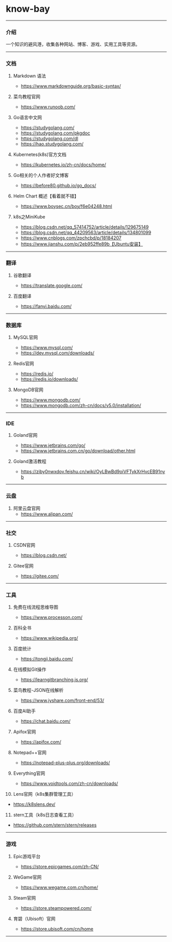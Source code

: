 # know-bay

***

### 介绍
一个知识的避风港，收集各种网站、博客、游戏、实用工具等资源。

***

### 文档

1. Markdown 语法
   - https://www.markdownguide.org/basic-syntax/

2. 菜鸟教程官网
   - https://www.runoob.com/

3. Go语言中文网
   - https://studygolang.com/
   - https://studygolang.com/pkgdoc
   - https://studygolang.com/dl
   - https://hao.studygolang.com/

4. Kubernetes(k8s)官方文档
   - https://kubernetes.io/zh-cn/docs/home/

5. Go相关的个人作者好文博客
   - https://before80.github.io/go_docs/

6. Helm Chart 概述【看着就不错】
   - https://www.boysec.cn/boy/f6e04248.html

7. k8s之MiniKube
   - https://blog.csdn.net/qq_57414752/article/details/129675149
   - https://blog.csdn.net/qq_44209563/article/details/134801099
   - https://www.cnblogs.com/zpchcbd/p/18184207
   - https://www.jianshu.com/p/2eb952ffe89b【Ubuntu安装】

***

### 翻译

1. 谷歌翻译
   - https://translate.google.com/

2. 百度翻译
   - https://fanyi.baidu.com/

***

### 数据库

1. MySQL官网
   - https://www.mysql.com/
   - https://dev.mysql.com/downloads/

2. Redis官网
   - https://redis.io/
   - https://redis.io/downloads/

3. MongoDB官网
   - https://www.mongodb.com/
   - https://www.mongodb.com/zh-cn/docs/v5.0/installation/

***

### IDE

1. Goland官网
   - https://www.jetbrains.com/go/
   - https://www.jetbrains.com.cn/go/download/other.html

2. Goland激活教程
   - https://ziby0nwxdov.feishu.cn/wiki/OyLBwBd9oiVFTykXrHvcEB91nyb

***

### 云盘

1. 阿里云盘官网
   - https://www.alipan.com/

***

### 社交

1. CSDN官网
   - https://blog.csdn.net/

2. Gitee官网
   - https://gitee.com/

***

### 工具

1. 免费在线流程思维导图
   - https://www.processon.com/

2. 百科全书
   - https://www.wikipedia.org/

3. 百度统计
   - https://tongji.baidu.com/

4. 在线模拟Git操作
   - https://learngitbranching.js.org/

5. 菜鸟教程-JSON在线解析
   - https://www.jyshare.com/front-end/53/

6. 百度AI助手
   - https://chat.baidu.com/

7. Apifox官网
   - https://apifox.com/

8. Notepad++官网
   - https://notepad-plus-plus.org/downloads/

9. Everything官网
   - https://www.voidtools.com/zh-cn/downloads/

10. Lens官网（k8s集群管理工具）
   - https://k8slens.dev/

11. stern工具（k8s日志查看工具）
   - https://github.com/stern/stern/releases

***

### 游戏

1. Epic游戏平台
   - https://store.epicgames.com/zh-CN/

2. WeGame官网
   - https://www.wegame.com.cn/home/

3. Steam官网
   - https://store.steampowered.com/

4. 育碧（Ubisoft）官网
   - https://store.ubisoft.com/cn/home

***






